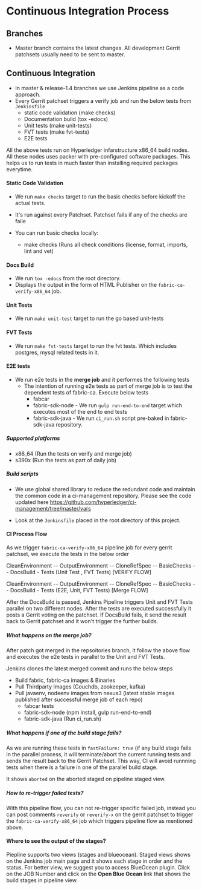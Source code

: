 # Continuous Integration Process

## Branches

- Master branch contains the latest changes. All development Gerrit patchsets usually need to be sent to master.

## Continuous Integration

- In master & release-1.4 branches we use Jenkins pipeline as a code approach.
- Every Gerrit patchset triggers a verify job and run the below tests from `Jenkinsfile`
    - static code validation (make checks)
    - Documentation build (tox -edocs)
    - Unit tests (make unit-tests)
    - FVT tests (make fvt-tests)
    - E2E tests

All the above tests run on Hyperledger infarstructure x86_64 build nodes. All these nodes uses packer with pre-configured software packages. This helps us to run tests in much faster than installing required packages everytime.

#### Static Code Validation

- We run `make checks` target to run the basic checks before kickoff the actual tests.
- It's run against every Patchset. Patchset fails if any of the checks are faile
- You can run basic checks locally:

    - make checks (Runs all check conditions (license, format, imports, lint and vet)

#### Docs Build

- We run `tox -edocs` from the root directory.
- Displays the output in the form of HTML Publisher on the `fabric-ca-verify-x86_64` job.

#### Unit Tests

- We run `make unit-test` target to run the go based unit-tests

#### FVT Tests

- We run `make fvt-tests` target to run the fvt tests. Which includes postgres, mysql related tests in it.

#### E2E tests

- We run e2e tests in the **merge job** and it performes the following tests
    - The intention of running e2e tests as part of merge job is to test the dependent tests of fabric-ca. Execute below tests
        - fabcar
        - fabric-sdk-node - We run `gulp run-end-to-end` target which executes most of the end to end tests
        - fabric-sdk-java - We run `ci_run.sh` script pre-baked in fabric-sdk-java repository.

##### Supported platforms

- x86_64 (Run the tests on verify and merge job)
- s390x (Run the tests as part of daily job)

##### Build scripts

- We use global shared library to reduce the redundant code and maintain the common code in a ci-management repository. Please see the code updated here https://github.com/hyperledger/ci-management/tree/master/vars

- Look at the `Jenkinsfile` placed in the root directory of this project.

#### CI Process Flow

As we trigger `fabric-ca-verify-x86_64` pipeline job for every gerrit patchset, we execute the tests in the below order

CleanEnvironment -- OutputEnvironment -- CloneRefSpec -- BasicChecks -- DocsBuild - Tests (Unit Test , FVT Tests) [VERIFY FLOW]

CleanEnvironment -- OutputEnvironment -- CloneRefSpec -- BasicChecks -- DocsBuild - Tests (E2E, Unit, FVT Tests) [Merge FLOW]

After the DocsBuild is passed, Jenkins Pipeline triggers Unit and FVT Tests parallel on two different nodes. After the tests are executed successfully it posts a Gerrit voting on the patchset.
If DocsBuild fails, it send the result back to Gerrit patchset and it won't trigger the further builds.

##### What happens on the merge job?

After patch got merged in the repsoitories branch, it follow the above flow and executes the e2e tests in parallel to the Unit and FVT Tests.

Jenkins clones the latest merged commit and runs the below steps

- Build fabric, fabric-ca images & Binaries
- Pull Thirdparty Images (Couchdb, zookeeper, kafka)
- Pull javaenv, nodeenv images from nexus3 (latest stable images published after successful merge job of each repo)
  - fabcar tests
  - fabric-sdk-node (npm install, gulp run-end-to-end)
  - fabric-sdk-java (Run ci_run.sh)

##### What happens if one of the build stage fails?

As we are running these tests in `fastFailure: true` (if any build stage fails in the parallel process, it will terminate/abort the current running tests and sends the result back to the Gerrit Patchset. This way, CI will avoid runnning tests when there is a failure in one of the parallel build stage.

It shows `aborted` on the aborted staged on pipeline staged view.

##### How to re-trigger failed tests?

With this pipeline flow, you can not re-trigger specific failed job, instead you can post comments `reverify` or `reverify-x` on the gerrit patchset to trigger the `fabric-ca-verify-x86_64` job which triggers pipeline flow as mentioned above.

#### Where to see the output of the stages?

Piepline supports two views (stages and blueocean). Staged views shows on the Jenkins job main page and it shows each stage in order and the status. For better view, we suggest you to access BlueOcean plugin. Click on the JOB Number and click on the **Open Blue Ocean** link that shows the build stages in pipeline view.